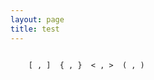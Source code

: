 ```yaml
---
layout: page
title: test
---
```


<pre><code class="arendelle">
	[ , ]  { , }  < , >  ( , )
</code></pre>